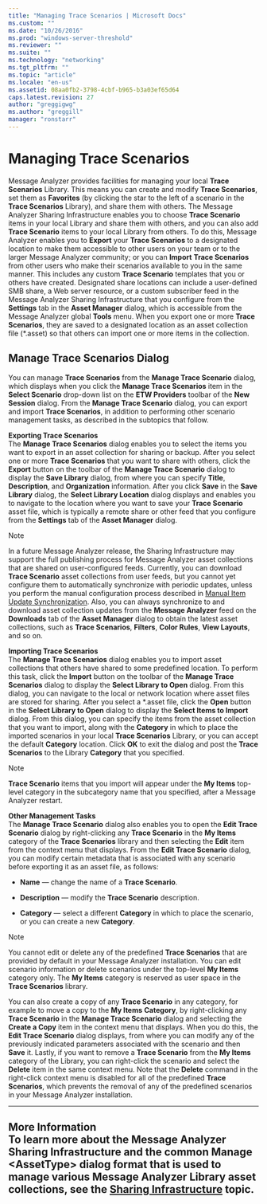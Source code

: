 ```yaml
---
title: "Managing Trace Scenarios | Microsoft Docs"
ms.custom: ""
ms.date: "10/26/2016"
ms.prod: "windows-server-threshold"
ms.reviewer: ""
ms.suite: ""
ms.technology: "networking"
ms.tgt_pltfrm: ""
ms.topic: "article"
ms.locale: "en-us"
ms.assetid: 08aa0fb2-3798-4cbf-b965-b3a03ef65d64
caps.latest.revision: 27
author: "greggigwg"
ms.author: "greggill"
manager: "ronstarr"
---
```

# Managing Trace Scenarios
Message Analyzer provides facilities for managing your local **Trace Scenarios** Library. This means you can create and modify **Trace Scenarios**, set them as **Favorites** (by clicking the star to the left of a scenario in the **Trace Scenarios** Library), and share them with others. The Message Analyzer Sharing Infrastructure enables you to choose **Trace Scenario** items in your local Library and share them with others, and you can also add **Trace Scenario** items to your local Library from others. To do this, Message Analyzer enables you to **Export** your **Trace Scenarios** to a designated location to make them accessible to other users on your team or to the larger Message Analyzer community; or you can **Import**  **Trace Scenarios** from other users who make their scenarios available to you in the same manner. This includes any custom **Trace Scenario** templates that you or others have created. Designated share locations can include a user-defined SMB share, a Web server resource, or a custom subscriber feed in the Message Analyzer Sharing Infrastructure that you configure from the **Settings** tab in the **Asset Manager** dialog, which is accessible from the Message Analyzer global **Tools** menu. When you export one or more **Trace Scenarios**, they are saved to a designated location as an asset collection file (*.asset) so that others can import one or more items in the collection.  
  
## Manage Trace Scenarios Dialog  
 You can manage **Trace Scenarios** from the **Manage Trace Scenario** dialog, which displays when you click the **Manage Trace Scenarios** item in the **Select Scenario** drop-down list on the **ETW Providers** toolbar of the **New Session** dialog. From the **Manage Trace Scenario** dialog, you can export and import **Trace Scenarios**, in addition to performing other scenario management tasks, as described in the subtopics that follow.  
  
 **Exporting Trace Scenarios**   
The **Manage Trace Scenarios** dialog enables you to select the items you want to export in an asset collection for sharing or backup. After you select one or more **Trace Scenarios** that you want to share with others, click the **Export** button on the toolbar of the **Manage Trace Scenario** dialog to display the **Save Library** dialog, from where you can specify **Title**, **Description**, and **Organization** information. After you click **Save** in the **Save Library** dialog, the **Select Library Location** dialog displays and enables you to navigate to the location where you want to save your **Trace Scenario** asset file, which is typically a remote share or other feed that you configure from the **Settings** tab of the **Asset Manager** dialog.  
  
> [!NOTE]
>  In a future Message Analyzer release, the  Sharing Infrastructure may support the full publishing process for Message Analyzer asset collections that are shared on user-configured feeds. Currently, you can download **Trace Scenario** asset collections from user feeds, but you cannot yet configure them to automatically synchronize with periodic updates, unless you perform the manual configuration process described in [Manual Item Update Synchronization](manual-item-update-synchronization.md). Also, you can always synchronize to and download asset collection updates from the **Message Analyzer** feed on the **Downloads** tab of the **Asset Manager** dialog to obtain the latest asset collections, such as **Trace Scenarios**,  **Filters**, **Color Rules**, **View Layouts**, and so on.  
  
 **Importing Trace Scenarios**   
The **Manage Trace Scenarios** dialog enables you to import asset collections that others have shared to some predefined location. To perform this task, click the **Import** button on the toolbar of the **Manage Trace Scenarios** dialog to display the **Select Library to Open** dialog. From this dialog, you can navigate to the local or network location where asset files are stored for sharing. After you select a \*.asset file, click the **Open** button in the **Select Library to Open** dialog to display the **Select Items to Import** dialog. From this dialog, you can specify the items from the asset collection that you want to import, along with the **Category** in which to place the imported scenarios in your local **Trace Scenarios** Library, or you can accept the default **Category** location. Click **OK** to exit the dialog and post the **Trace Scenarios** to the Library **Category** that you specified.  
  
> [!NOTE]
>  **Trace Scenario** items that you import will appear under the **My Items** top-level category in the subcategory name that you specified, after a Message Analyzer restart.  
  
 **Other Management Tasks**   
The **Manage Trace Scenario** dialog also enables you to open the **Edit Trace Scenario** dialog by right-clicking any **Trace Scenario** in the **My Items** category of the **Trace Scenarios** library and then selecting the **Edit** item from the context menu that displays. From the **Edit Trace Scenario** dialog, you can modify certain metadata that is associated with any scenario before exporting it as an asset file, as follows:  
  
-   **Name** — change the name of a **Trace Scenario**.  
  
-   **Description** — modify the **Trace Scenario** description.  
  
-   **Category** — select a different **Category** in which to place the scenario, or you can create a new **Category**.  
  
> [!NOTE]
>  You cannot edit or delete any of the predefined **Trace Scenarios** that are provided by default in your Message Analyzer installation. You can edit scenario information or delete scenarios under the top-level **My Items** category only. The **My Items** category is reserved as user space in the **Trace Scenarios** library.  
  
 You can also create a copy of any **Trace Scenario** in any category, for example to move a copy to the **My Items** **Category**, by right-clicking any **Trace Scenario** in the **Manage Trace Scenario** dialog and selecting the **Create a Copy** item in the context menu that displays. When you do this, the **Edit Trace Scenario** dialog displays, from where you can modify any of the previously indicated parameters associated with the scenario and then **Save** it. Lastly, if you want to remove a **Trace Scenario** from the **My Items** category of the Library, you can right-click the scenario and select the **Delete** item in the same context menu. Note that the **Delete** command in the right-click context menu is disabled for all of the predefined **Trace Scenarios**, which prevents the removal of any of the predefined scenarios in your Message Analyzer installation.  
  
---  
  
 **More Information**   
 **To learn more** about the Message Analyzer Sharing Infrastructure and the common **Manage \<AssetType>** dialog format that is used to manage various Message Analyzer Library asset collections, see the [Sharing Infrastructure](sharing-infrastructure.md) topic.   
---